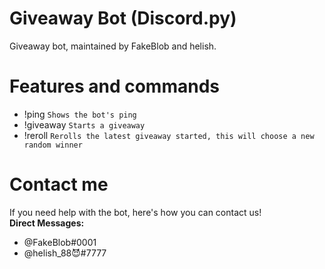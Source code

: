 


# Giveaway Bot (Discord.py)
Giveaway bot, maintained by FakeBlob and helish.



# Features and commands
- !ping ``Shows the bot's ping``
- !giveaway ``Starts a giveaway``
- !reroll ``Rerolls the latest giveaway started, this will choose a new random winner``

# Contact me
If you need help with the bot, here's how you can contact us! <br/>
**Direct Messages:** <br/>
- @FakeBlob#0001
- @helish_88😈#7777
